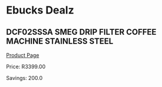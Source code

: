 
# Ebucks Dealz
## DCF02SSSA SMEG DRIP FILTER COFFEE MACHINE STAINLESS STEEL
[Product Page](https://www.ebucks.com/web/shop/productSelected.do?prodId=1151107903&catId=1196428103)

Price: R3399.00

Savings: 200.0


	